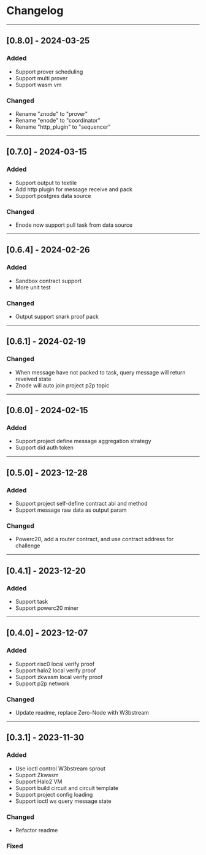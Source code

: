 # Changelog

---
## [0.8.0] - 2024-03-25

### Added
- Support prover scheduling
- Support multi prover
- Support wasm vm

### Changed
- Rename "znode" to "prover"
- Rename "enode" to "coordinator"
- Rename "http_plugin" to "sequencer"

---
## [0.7.0] - 2024-03-15

### Added
- Support output to textile
- Add http plugin for message receive and pack
- Support postgres data source

### Changed
- Enode now support pull task from data source

---
## [0.6.4] - 2024-02-26

### Added
- Sandbox contract support
- More unit test

### Changed
- Output support snark proof pack

---
## [0.6.1] - 2024-02-19

### Changed
- When message have not packed to task, query message will return reveived state
- Znode will auto join project p2p topic

---
## [0.6.0] - 2024-02-15

### Added
- Support project define message aggregation strategy
- Support did auth token

---
## [0.5.0] - 2023-12-28

### Added
- Support project self-define contract abi and method
- Support message raw data as output param

### Changed
- Powerc20, add a router contract, and use contract address for challenge

---
## [0.4.1] - 2023-12-20

### Added
- Support task
- Support powerc20 miner

---
## [0.4.0] - 2023-12-07

### Added
- Support risc0 local verify proof
- Support halo2 local verify proof
- Support zkwasm local verify proof
- Support p2p network

### Changed
- Update readme, replace Zero-Node with W3bstream  

---
## [0.3.1] - 2023-11-30

### Added
- Use ioctl control W3bstream sprout
- Support Zkwasm
- Support Halo2 VM
- Support build circuit and circuit template
- Support project config loading
- Support ioctl ws query message state

### Changed
- Refactor readme

### Fixed

